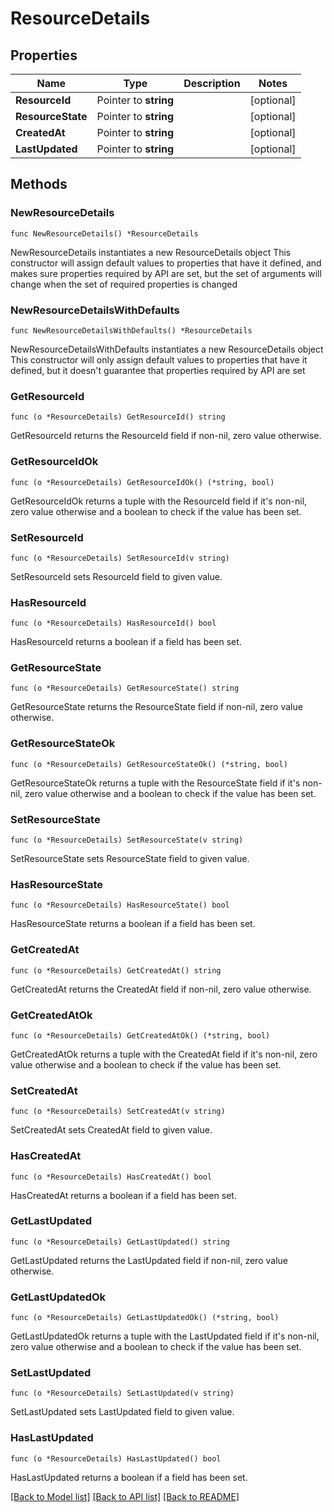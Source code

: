 # ResourceDetails

## Properties

Name | Type | Description | Notes
------------ | ------------- | ------------- | -------------
**ResourceId** | Pointer to **string** |  | [optional] 
**ResourceState** | Pointer to **string** |  | [optional] 
**CreatedAt** | Pointer to **string** |  | [optional] 
**LastUpdated** | Pointer to **string** |  | [optional] 

## Methods

### NewResourceDetails

`func NewResourceDetails() *ResourceDetails`

NewResourceDetails instantiates a new ResourceDetails object
This constructor will assign default values to properties that have it defined,
and makes sure properties required by API are set, but the set of arguments
will change when the set of required properties is changed

### NewResourceDetailsWithDefaults

`func NewResourceDetailsWithDefaults() *ResourceDetails`

NewResourceDetailsWithDefaults instantiates a new ResourceDetails object
This constructor will only assign default values to properties that have it defined,
but it doesn't guarantee that properties required by API are set

### GetResourceId

`func (o *ResourceDetails) GetResourceId() string`

GetResourceId returns the ResourceId field if non-nil, zero value otherwise.

### GetResourceIdOk

`func (o *ResourceDetails) GetResourceIdOk() (*string, bool)`

GetResourceIdOk returns a tuple with the ResourceId field if it's non-nil, zero value otherwise
and a boolean to check if the value has been set.

### SetResourceId

`func (o *ResourceDetails) SetResourceId(v string)`

SetResourceId sets ResourceId field to given value.

### HasResourceId

`func (o *ResourceDetails) HasResourceId() bool`

HasResourceId returns a boolean if a field has been set.

### GetResourceState

`func (o *ResourceDetails) GetResourceState() string`

GetResourceState returns the ResourceState field if non-nil, zero value otherwise.

### GetResourceStateOk

`func (o *ResourceDetails) GetResourceStateOk() (*string, bool)`

GetResourceStateOk returns a tuple with the ResourceState field if it's non-nil, zero value otherwise
and a boolean to check if the value has been set.

### SetResourceState

`func (o *ResourceDetails) SetResourceState(v string)`

SetResourceState sets ResourceState field to given value.

### HasResourceState

`func (o *ResourceDetails) HasResourceState() bool`

HasResourceState returns a boolean if a field has been set.

### GetCreatedAt

`func (o *ResourceDetails) GetCreatedAt() string`

GetCreatedAt returns the CreatedAt field if non-nil, zero value otherwise.

### GetCreatedAtOk

`func (o *ResourceDetails) GetCreatedAtOk() (*string, bool)`

GetCreatedAtOk returns a tuple with the CreatedAt field if it's non-nil, zero value otherwise
and a boolean to check if the value has been set.

### SetCreatedAt

`func (o *ResourceDetails) SetCreatedAt(v string)`

SetCreatedAt sets CreatedAt field to given value.

### HasCreatedAt

`func (o *ResourceDetails) HasCreatedAt() bool`

HasCreatedAt returns a boolean if a field has been set.

### GetLastUpdated

`func (o *ResourceDetails) GetLastUpdated() string`

GetLastUpdated returns the LastUpdated field if non-nil, zero value otherwise.

### GetLastUpdatedOk

`func (o *ResourceDetails) GetLastUpdatedOk() (*string, bool)`

GetLastUpdatedOk returns a tuple with the LastUpdated field if it's non-nil, zero value otherwise
and a boolean to check if the value has been set.

### SetLastUpdated

`func (o *ResourceDetails) SetLastUpdated(v string)`

SetLastUpdated sets LastUpdated field to given value.

### HasLastUpdated

`func (o *ResourceDetails) HasLastUpdated() bool`

HasLastUpdated returns a boolean if a field has been set.


[[Back to Model list]](../README.md#documentation-for-models) [[Back to API list]](../README.md#documentation-for-api-endpoints) [[Back to README]](../README.md)



